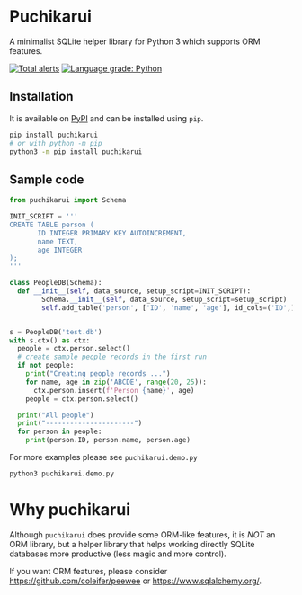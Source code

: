Puchikarui
==========

A minimalist SQLite helper library for Python 3 which supports ORM features.

[![Total alerts](https://img.shields.io/lgtm/alerts/g/letuananh/puchikarui.svg?logo=lgtm&logoWidth=18)](https://lgtm.com/projects/g/letuananh/puchikarui/alerts/)
[![Language grade: Python](https://img.shields.io/lgtm/grade/python/g/letuananh/puchikarui.svg?logo=lgtm&logoWidth=18)](https://lgtm.com/projects/g/letuananh/puchikarui/context:python)

## Installation

It is available on [PyPI](https://pypi.org/project/puchikarui/) and can be installed using `pip`.

```bash
pip install puchikarui
# or with python -m pip
python3 -m pip install puchikarui
```

## Sample code

```python
from puchikarui import Schema

INIT_SCRIPT = '''
CREATE TABLE person (
       ID INTEGER PRIMARY KEY AUTOINCREMENT,
       name TEXT,
       age INTEGER
);
'''

class PeopleDB(Schema):
  def __init__(self, data_source, setup_script=INIT_SCRIPT):
        Schema.__init__(self, data_source, setup_script=setup_script)
        self.add_table('person', ['ID', 'name', 'age'], id_cols=('ID',))


s = PeopleDB('test.db')
with s.ctx() as ctx:
  people = ctx.person.select()
  # create sample people records in the first run
  if not people:
    print("Creating people records ...")
    for name, age in zip('ABCDE', range(20, 25)):
      ctx.person.insert(f'Person {name}', age)
    people = ctx.person.select()

  print("All people")
  print("----------------------")
  for person in people:
    print(person.ID, person.name, person.age)
```

For more examples please see `puchikarui.demo.py`

```bash
python3 puchikarui.demo.py
```

# Why puchikarui
Although `puchikarui` does provide some ORM-like features, it is *NOT* an ORM library, 
but a helper library that helps working directly SQLite databases more productive (less magic and more control).

If you want ORM features, please consider https://github.com/coleifer/peewee or https://www.sqlalchemy.org/.

